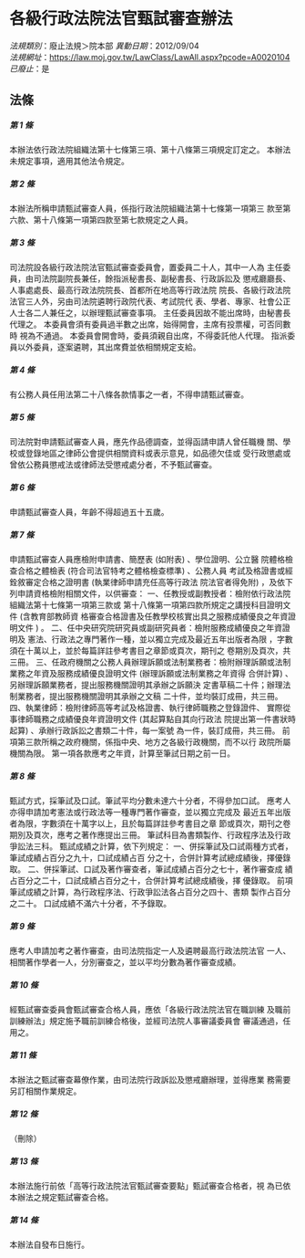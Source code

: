 # 各級行政法院法官甄試審查辦法

*法規類別*：廢止法規＞院本部
*異動日期*：2012/09/04  
*法規網址*：https://law.moj.gov.tw/LawClass/LawAll.aspx?pcode=A0020104
*已廢止*：是


## 法條
##### 第 1 條
本辦法依行政法院組織法第十七條第三項、第十八條第三項規定訂定之。
本辦法未規定事項，適用其他法令規定。

##### 第 2 條
本辦法所稱申請甄試審查人員，係指行政法院組織法第十七條第一項第三
款至第六款、第十八條第一項第四款至第七款規定之人員。

##### 第 3 條
司法院設各級行政法院法官甄試審查委員會，置委員二十人，其中一人為
主任委員，由司法院副院長兼任，餘指派秘書長、副秘書長、行政訴訟及
懲戒廳廳長、人事處處長、最高行政法院院長、首都所在地高等行政法院
院長、各級行政法院法官三人外，另由司法院遴聘行政院代表、考試院代
表、學者、專家、社會公正人士各二人兼任之，以辦理甄試審查事項。
主任委員因故不能出席時，由秘書長代理之。
本委員會須有委員過半數之出席，始得開會，主席有投票權，可否同數時
視為不通過。
本委員會開會時，委員須親自出席，不得委託他人代理。
指派委員以外委員，逐案遴聘，其出席費並依相關規定支給。

##### 第 4 條
有公務人員任用法第二十八條各款情事之一者，不得申請甄試審查。

##### 第 5 條
司法院對申請甄試審查人員，應先作品德調查，並得函請申請人曾任職機
關、學校或登錄地區之律師公會提供相關資料或表示意見，如品德欠佳或
受行政懲處或曾依公務員懲戒法或律師法受懲戒處分者，不予甄試審查。

##### 第 6 條
申請甄試審查人員，年齡不得超過五十五歲。

##### 第 7 條
申請甄試審查人員應檢附申請書、簡歷表 (如附表) 、學位證明、公立醫
院體格檢查合格之體檢表 (符合司法官特考之體格檢查標準) 、公務人員
考試及格證書或經銓敘審定合格之證明書 (執業律師申請充任高等行政法
院法官者得免附) ，及依下列申請資格檢附相關文件，以供審查：
一、任教授或副教授者：檢附依行政法院組織法第十七條第一項第三款或
    第十八條第一項第四款所規定之講授科目證明文件 (含教育部教師資
    格審查合格證書及任教學校核實出具之服務成績優良之年資證明文件
    ) 。
二、任中央研究院研究員或副研究員者：檢附服務成績優良之年資證明及
    憲法、行政法之專門著作一種，並以獨立完成及最近五年出版者為限
    ，字數須在十萬以上，並於每篇詳註參考書目之章節或頁次，期刊之
    卷期別及頁次，共三冊。
三、任政府機關之公務人員辦理訴願或法制業務者：檢附辦理訴願或法制
    業務之年資及服務成績優良證明文件 (辦理訴願或法制業務之年資得
    合併計算) 、另辦理訴願業務者，提出服務機關證明其承辦之訴願決
    定書草稿二十件；辦理法制業務者，提出服務機關證明其承辦之文稿
    二十件，並均裝訂成冊，共三冊。
四、執業律師：檢附律師高等考試及格證書、執行律師職務之登錄證件、
    實際從事律師職務之成績優良年資證明文件 (其起算點自其向行政法
    院提出第一件書狀時起算) 、承辦行政訴訟之書類二十件，每一案號
    為一件，裝訂成冊，共三冊。
前項第三款所稱之政府機關，係指中央、地方之各級行政機關，而不以行
政院所屬機關為限。
第一項各款應考之年資，計算至筆試日期之前一日。

##### 第 8 條
甄試方式，採筆試及口試。筆試平均分數未達六十分者，不得參加口試。
應考人亦得申請加考憲法或行政法等一種專門著作審查，並以獨立完成及
最近五年出版者為限，字數須在十萬字以上，且於每篇詳註參考書目之章
節或頁次，期刊之卷期別及頁次，應考之著作應提出三冊。
筆試科目為書類製作、行政程序法及行政爭訟法三科。
甄試成績之計算，依下列規定：
一、併採筆試及口試兩種方式者，筆試成績占百分之九十，口試成績占百
    分之十，合併計算考試總成績後，擇優錄取。
二、併採筆試、口試及著作審查者，筆試成績占百分之七十，著作審查成
    績占百分之二十，口試成績占百分之十，合併計算考試總成績後，擇
    優錄取。
前項筆試成績之計算，為行政程序法、行政爭訟法各占百分之四十、書類
製作占百分之二十。
口試成績不滿六十分者，不予錄取。

##### 第 9 條
應考人申請加考之著作審查，由司法院指定一人及遴聘最高行政法院法官
一人、相關著作學者一人，分別審查之，並以平均分數為著作審查成績。

##### 第 10 條
經甄試審查委員會甄試審查合格人員，應依「各級行政法院法官在職訓練
及職前訓練辦法」規定施予職前訓練合格後，並經司法院人事審議委員會
審議通過，任用之。

##### 第 11 條
本辦法之甄試審查幕僚作業，由司法院行政訴訟及懲戒廳辦理，並得應業
務需要另訂相關作業規定。

##### 第 12 條
（刪除）

##### 第 13 條
本辦法施行前依「高等行政法院法官甄試審查要點」甄試審查合格者，視
為已依本辦法之規定甄試審查合格。

##### 第 14 條
本辦法自發布日施行。


